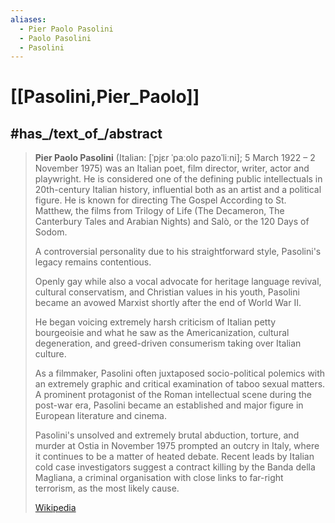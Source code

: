 ```yaml
---
aliases:
  - Pier Paolo Pasolini
  - Paolo Pasolini
  - Pasolini
---
```


# [[Pasolini,Pier_Paolo]] 


## #has_/text_of_/abstract 

> **Pier Paolo Pasolini** (Italian: [ˈpjɛr ˈpaːolo pazoˈliːni]; 5 March 1922 – 2 November 1975) 
> was an Italian poet, film director, writer, actor and playwright. 
> He is considered one of the defining public intellectuals in 20th-century Italian history, 
> influential both as an artist and a political figure. 
> He is known for directing The Gospel According to St. Matthew, the films from Trilogy of Life 
> (The Decameron, The Canterbury Tales and Arabian Nights) 
> and Salò, or the 120 Days of Sodom.
>
> A controversial personality due to his straightforward style, 
> Pasolini's legacy remains contentious. 
> 
> Openly gay while also a vocal advocate for heritage language revival, 
> cultural conservatism, and Christian values in his youth, 
> Pasolini became an avowed Marxist shortly after the end of World War II. 
> 
> He began voicing extremely harsh criticism of Italian petty bourgeoisie 
> and what he saw as the Americanization, cultural degeneration, 
> and greed-driven consumerism taking over Italian culture. 
> 
> As a filmmaker, Pasolini often juxtaposed socio-political polemics with an extremely graphic and critical examination of taboo sexual matters. A prominent protagonist of the Roman intellectual scene during the post-war era, Pasolini became an established and major figure in European literature and cinema.
>
> Pasolini's unsolved and extremely brutal abduction, torture, and murder at Ostia in November 1975 prompted an outcry in Italy, where it continues to be a matter of heated debate. Recent leads by Italian cold case investigators suggest a contract killing by the Banda della Magliana, a criminal organisation with close links to far-right terrorism, as the most likely cause.
>
> [Wikipedia](https://en.wikipedia.org/wiki/Pier%20Paolo%20Pasolini) 

